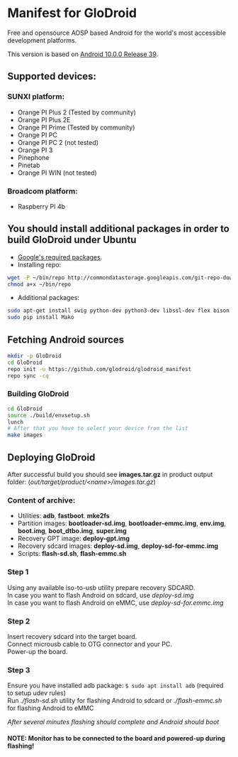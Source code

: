 # Manifest for GloDroid

Free and opensource AOSP based Android for the world's most accessible development platforms.  

This version is based on [Android 10.0.0 Release 39](https://android.googlesource.com/platform/manifest/+/refs/heads/android-10.0.0_r39).  

## Supported devices:
### SUNXI platform:
- Orange PI Plus 2 (Tested by community)
- Orange PI Plus 2E
- Orange PI Prime (Tested by community)
- Orange PI PC
- Orange PI PC 2 (not tested)
- Orange PI 3
- Pinephone
- Pinetab
- Orange PI WIN (not tested)
### Broadcom platform:
- Raspberry PI 4b

## You should install additional packages in order to build GloDroid under Ubuntu
- [Google's required packages](https://source.android.com/setup/build/initializing).
- Installing repo:
```bash
wget -P ~/bin/repo http://commondatastorage.googleapis.com/git-repo-downloads/repo
chmod a+x ~/bin/repo
```
- Additional packages:
```bash
sudo apt-get install swig python-dev python3-dev libssl-dev flex bison device-tree-compiler mtools
sudo pip install Mako
```
  
## Fetching Android sources
```bash
mkdir -p GloDroid
cd GloDroid
repo init -u https://github.com/glodroid/glodroid_manifest
repo sync -cq
```
  
### Building GloDroid
```bash
cd GloDroid
source ./build/envsetup.sh
lunch
# After that you have to select your device from the list
make images
```
  
## Deploying GloDroid

After successful build you should see **images.tar.gz** in product output folder: 
(*out/target/product/<name\>/images.tar.gz*)  
  
### Content of archive:
* Utilities: **adb**, **fastboot**. **mke2fs**  
* Partition images: **bootloader-sd.img**, **bootloader-emmc.img**, **env.img**, **boot.img**, **boot_dtbo.img**, **super.img**  
* Recovery GPT image: **deploy-gpt.img**  
* Recovery sdcard images: **deploy-sd.img**, **deploy-sd-for-emmc.img**  
* Scripts: **flash-sd.sh**, **flash-emmc.sh**  
  
### Step 1
Using any available iso-to-usb utility prepare recovery SDCARD.  
In case you want to flash Android on sdcard, use *deploy-sd.img*  
In case you want to flash Android on eMMC, use *deploy-sd-for.emmc.img*  
  
### Step 2
Insert recovery sdcard into the target board.  
Connect microusb cable to OTG connector and your PC.  
Power-up the board.  
  
### Step 3
Ensure you have installed adb package: ```$ sudo apt install adb``` (required to setup udev rules)  
Run .*/flash-sd.sh* utility for flashing Android to sdcard or *./flash-emmc.sh* for flashing Android to eMMC  
  
*After several minutes flashing should complete and Android should boot*  
  
#### NOTE: Monitor has to be connected to the board and powered-up during flashing!
  
